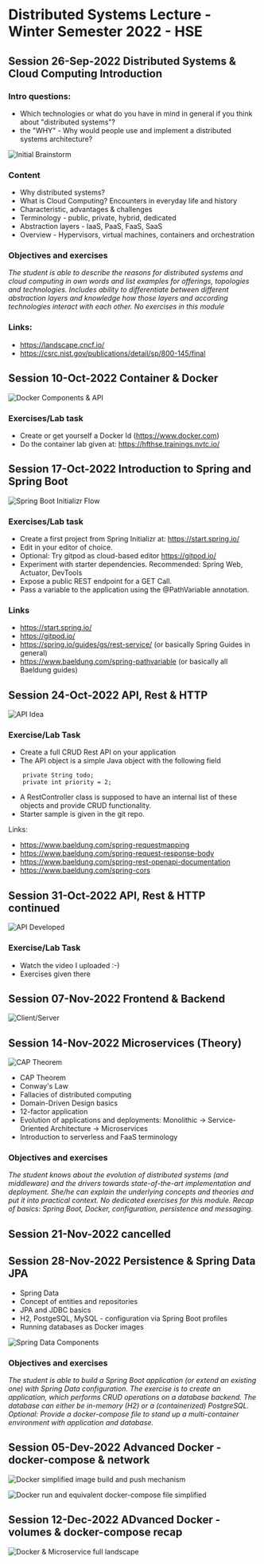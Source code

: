 # Distributed Systems Lecture - Winter Semester 2022 - HSE

## Session 26-Sep-2022 Distributed Systems & Cloud Computing Introduction

### Intro questions:

* Which technologies or what do you have in mind in general if you think about "distributed systems"?
* the "WHY" - Why would people use and implement a distributed systems architecture?

![Initial Brainstorm](pics/distributed_systems_initial_braindump.png)

### Content

* Why distributed systems?
* What is Cloud Computing? Encounters in everyday life and history
* Characteristic, advantages & challenges
* Terminology - public, private, hybrid, dedicated
* Abstraction layers - IaaS, PaaS, FaaS, SaaS
* Overview - Hypervisors, virtual machines, containers and orchestration

### Objectives and exercises
_The student is able to describe the reasons for distributed systems and
cloud computing in own words and list examples for offerings, topologies and technologies. Includes ability to differentiate between different abstraction layers and knowledge how those layers and according technologies interact with each other. No exercises in this module_

### Links:

* https://landscape.cncf.io/
* https://csrc.nist.gov/publications/detail/sp/800-145/final

## Session 10-Oct-2022 Container & Docker

![Docker Components & API](pics/docker_components_flow_2022_10_10.png)

### Exercises/Lab task

* Create or get yourself a Docker Id (https://www.docker.com)
* Do the container lab given at: https://hfthse.trainings.nvtc.io/

## Session 17-Oct-2022 Introduction to Spring and Spring Boot

![Spring Boot Initializr Flow](pics/spring_boot_initializr_flow_2022_10_17.png)

### Exercises/Lab task

* Create a first project from Spring Initializr at: https://start.spring.io/
* Edit in your editor of choice.
* Optional: Try gitpod as cloud-based editor https://gitpod.io/
* Experiment with starter dependencies. Recommended: Spring Web, Actuator, DevTools
* Expose a public REST endpoint for a GET Call.
* Pass a variable to the application using the @PathVariable annotation.

### Links

* https://start.spring.io/
* https://gitpod.io/
* https://spring.io/guides/gs/rest-service/ (or basically Spring Guides in general)
* https://www.baeldung.com/spring-pathvariable (or basically all Baeldung guides)

## Session 24-Oct-2022 API, Rest & HTTP

![API Idea](pics/spring_boot_initial_rest_api_2022_11.png)

### Exercise/Lab Task

* Create a full CRUD Rest API on your application
* The API object is a simple Java object with the following field
````
    private String todo;
    private int priority = 2;
````
* A RestController class is supposed to have an internal list of these objects and provide CRUD functionality.
* Starter sample is given in the git repo.

Links:

* https://www.baeldung.com/spring-requestmapping
* https://www.baeldung.com/spring-request-response-body
* https://www.baeldung.com/spring-rest-openapi-documentation
* https://www.baeldung.com/spring-cors

## Session 31-Oct-2022 API, Rest & HTTP continued

![API Developed](pics/spring_boot_full_and_documented_rest_api_2022_11.png)

### Exercise/Lab Task

* Watch the video I uploaded :-)
* Exercises given there

## Session 07-Nov-2022 Frontend & Backend

![Client/Server](pics/spring_boot_api_webclient_server_2022_10_24.png)

## Session 14-Nov-2022 Microservices (Theory)

![CAP Theorem](pics/docker_loadbalancer_haproxy_2022_11_28.png)

* CAP Theorem
* Conway's Law
* Fallacies of distributed computing
* Domain-Driven Design basics
* 12-factor application
* Evolution of applications and deployments: Monolithic -> Service-Oriented Architecture -> Microservices
* Introduction to serverless and FaaS terminology

### Objectives and exercises
_The student knows about the evolution of distributed systems (and middleware) and the drivers towards state-of-the-art implementation and deployment. She/he can explain the underlying concepts and theories and put it into practical context. No dedicated exercises for this module. Recap of basics: Spring Boot, Docker, configuration, persistence and messaging._

## Session 21-Nov-2022 cancelled

## Session 28-Nov-2022 Persistence & Spring Data JPA

* Spring Data
* Concept of entities and repositories
* JPA and JDBC basics
* H2, PostgeSQL, MySQL - configuration via Spring Boot profiles
* Running databases as Docker images

![Spring Data Components](pics/spring_data_overview.png)

### Objectives and exercises
_The student is able to build a Spring Boot application (or extend an existing one) with Spring Data configuration. The exercise is to create an application, which performs CRUD operations on a database backend. The database can either be in-memory (H2) or a (containerized) PostgreSQL. Optional: Provide a docker-compose file to stand up a multi-container environment with application and database._

## Session 05-Dev-2022 Advanced Docker - docker-compose & network

![Docker simplified image build and push mechanism](pics/docker_simplified_image_build_and_push.excalidraw.png)

![Docker run and equivalent docker-compose file simplified](pics/docker_run_vs_compose.excalidraw.png)

## Session 12-Dec-2022 ADvanced Docker - volumes & docker-compose recap

![Docker & Microservice full landscape](pics/full_landscape_docker_and_microservices.excalidraw.png)
